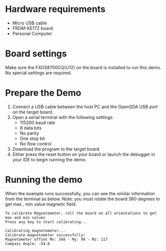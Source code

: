 Hardware requirements
===================
- Micro USB cable
- FRDM-KE17Z board
- Personal Computer

Board settings
============
Make sure the FXOS8700CQ(U12) on the board is installed to run this demo.
No special settings are required.

Prepare the Demo
===============
1.  Connect a USB cable between the host PC and the OpenSDA USB port on the target board.
2.  Open a serial terminal with the following settings:
    - 115200 baud rate
    - 8 data bits
    - No parity
    - One stop bit
    - No flow control
3.  Download the program to the target board.
4.  Either press the reset button on your board or launch the debugger in your IDE to begin running the demo.

Running the demo
===============
When the example runs successfully, you can see the similar information from the terminal as below.
Note: you must rotate the board 360 degrees to get max , min value magnetic field.

~~~~~~~~~~~~~~~~~~~~~~~~~~~~~~~~
To calibrate Magnetometer, roll the board on all orientations to get max and min values
Press any key to start calibrating...

Calibrating magnetometer...
Calibrate magnetometer successfully!
Magnetometer offset Mx: 348 - My: 99 - Mz: 117
Compass Angle: -54.8
~~~~~~~~~~~~~~~~~~~~~~~~~~~~~~~~
